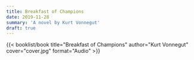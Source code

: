 ```yaml
---
title: Breakfast of Champions
date: 2019-11-28
summary: 'A novel by Kurt Vonnegut'
draft: true
---
```


{{< booklist/book
title="Breakfast of Champions"
author="Kurt Vonnegut"
cover="cover.jpg"
format="Audio" >}}
